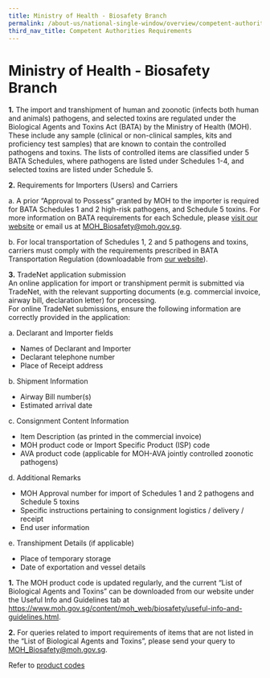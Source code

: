 ```yaml
---
title: Ministry of Health - Biosafety Branch
permalink: /about-us/national-single-window/overview/competent-authorities-requirements/ministry-of-health---biosafety-branch
third_nav_title: Competent Authorities Requirements
---
```



# Ministry of Health - Biosafety Branch

**1.**  The import and transhipment of human and zoonotic (infects both human and animals) pathogens, and selected toxins are regulated under the Biological Agents and Toxins Act (BATA) by the Ministry of Health (MOH). These include any sample (clinical or non-clinical samples, kits and proficiency test samples) that are known to contain the controlled pathogens and toxins. The lists of controlled items are classified under 5 BATA Schedules, where pathogens are listed under Schedules 1-4, and selected toxins are listed under Schedule 5.

**2.**  Requirements for Importers (Users) and Carriers

a. A prior “Approval to Possess” granted by MOH to the importer is required for BATA Schedules 1 and 2 high-risk pathogens, and Schedule 5 toxins. For more information on BATA requirements for each Schedule, please  [visit our website](https://www.moh.gov.sg/biosafety) or email us at  MOH_Biosafety@moh.gov.sg.

b. For local transportation of Schedules 1, 2 and 5 pathogens and toxins, carriers must comply with the requirements prescribed in BATA Transportation Regulation (downloadable from  [our website](https://www.moh.gov.sg/biosafety/about-bata)).

**3.**  TradeNet application submission  
    An online application for import or transhipment permit is submitted via TradeNet, with the relevant supporting documents (e.g. commercial invoice, airway bill, declaration letter) for processing.  
    For online TradeNet submissions, ensure the following information are correctly provided in the application:

a. Declarant and Importer fields

-   Names of Declarant and Importer
-   Declarant telephone number
-   Place of Receipt address

b. Shipment Information

-   Airway Bill number(s)
-   Estimated arrival date

c. Consignment Content Information

-   Item Description (as printed in the commercial invoice)
-   MOH product code or Import Specific Product (ISP) code
-   AVA product code (applicable for MOH-AVA jointly controlled zoonotic pathogens)

d. Additional Remarks

-   MOH Approval number for import of Schedules 1 and 2 pathogens and Schedule 5 toxins
-   Specific instructions pertaining to consignment logistics / delivery / receipt
-   End user information

e. Transhipment Details (if applicable)

-   Place of temporary storage
-   Date of exportation and vessel details

**1.**  The MOH product code is updated regularly, and the current “List of Biological Agents and Toxins” can be downloaded from our website under the Useful Info and Guidelines tab at  https://www.moh.gov.sg/content/moh_web/biosafety/useful-info-and-guidelines.html.

**2.**  For queries related to import requirements of items that are not listed in the “List of Biological Agents and Toxins”, please send your query to  MOH_Biosafety@moh.gov.sg.

Refer to  [product codes](https://www.moh.gov.sg/biosafety/newsupdate/newsdetail/index/updated%20Biological%20Agents%20and%20Toxins%20List)
